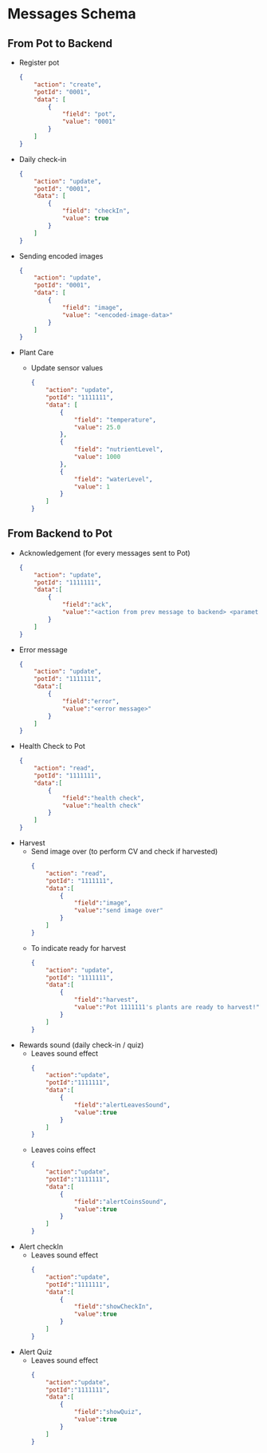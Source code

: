 # Messages Schema 

## From Pot to Backend
* Register pot
	```json
	{
		"action": "create",
		"potId": "0001",
		"data": [
			{
				"field": "pot",
				"value": "0001"
			}
		]
	}
	```

* Daily check-in
	```json
	{
		"action": "update",
		"potId": "0001",
		"data": [
			{
				"field": "checkIn",
				"value": true
			}
		]
	}
	```

* Sending encoded images
	```json
	{
		"action": "update",
		"potId": "0001",
		"data": [
			{
				"field": "image",
				"value": "<encoded-image-data>"
			}
		]
	}
	```

* Plant Care
	* Update sensor values
		```json
		{
			"action": "update",
			"potId": "1111111",
			"data": [
				{
					"field": "temperature",
					"value": 25.0
				},
				{
					"field": "nutrientLevel",
					"value": 1000
				},
				{
					"field": "waterLevel",
					"value": 1
				}
			]
		}
		```

## From Backend to Pot

* Acknowledgement (for every messages sent to Pot)
	```json
	{
		"action": "update",
		"potId": "1111111",
		"data":[
			{
				"field":"ack",
				"value":"<action from prev message to backend> <parameter>"
			}
		]
	}

* Error message 
	```json
	{
		"action": "update",
		"potId": "1111111",
		"data":[
			{
				"field":"error",
				"value":"<error message>"
			}
		]
	}

* Health Check to Pot 
	```json
	{
		"action": "read",
		"potId": "1111111",
		"data":[
			{
				"field":"health check",
				"value":"health check"
			}
		]
	}

* Harvest 
	* Send image over (to perform CV and check if harvested)
		```json
		{
			"action": "read",
			"potId": "1111111",
			"data":[
				{
					"field":"image",
					"value":"send image over"
				}
			]
		}

	* To indicate ready for harvest
		```json
		{
			"action": "update",
			"potId": "1111111",
			"data":[
				{
					"field":"harvest",
					"value":"Pot 1111111's plants are ready to harvest!"
				}
			]
		}

* Rewards sound (daily check-in / quiz)
	* Leaves sound effect
		```json
		{
			"action":"update",
			"potId":"1111111",
			"data":[
				{
					"field":"alertLeavesSound",
					"value":true
				}
			]
		}

	* Leaves coins effect
		```json
		{
			"action":"update",
			"potId":"1111111",
			"data":[
				{
					"field":"alertCoinsSound",
					"value":true
				}
			]
		}

* Alert checkIn
	* Leaves sound effect
		```json
		{
			"action":"update",
			"potId":"1111111",
			"data":[
				{
					"field":"showCheckIn",
					"value":true
				}
			]
		}

* Alert Quiz
	* Leaves sound effect
		```json
		{
			"action":"update",
			"potId":"1111111",
			"data":[
				{
					"field":"showQuiz",
					"value":true
				}
			]
		}



